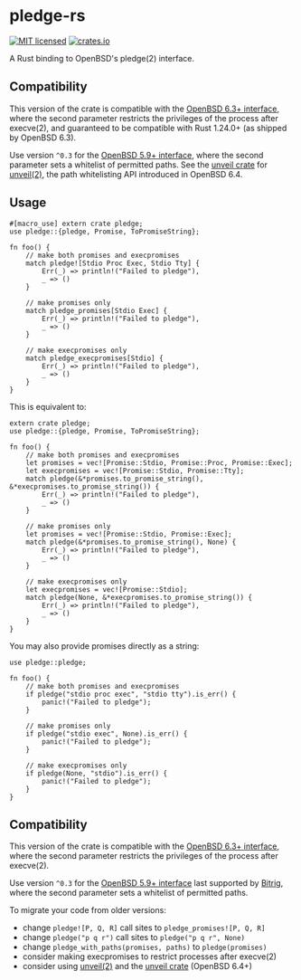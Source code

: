 # pledge-rs

[![MIT licensed](https://img.shields.io/badge/license-MIT-blue.svg)](./LICENSE)
[![crates.io](http://meritbadge.herokuapp.com/pledge)](https://crates.io/crates/pledge)

A Rust binding to OpenBSD's pledge(2) interface.

## Compatibility

This version of the crate is compatible with the [OpenBSD 6.3+ interface], where
the second parameter restricts the privileges of the process after execve(2),
and guaranteed to be compatible with Rust 1.24.0+ (as shipped by OpenBSD 6.3).

Use version `^0.3` for the [OpenBSD 5.9+ interface], where the second parameter
sets a whitelist of permitted paths. See the [unveil crate] for [unveil(2)], the
path whitelisting API introduced in OpenBSD 6.4.

[OpenBSD 6.3+ interface]: https://man.openbsd.org/OpenBSD-6.3/pledge.2
[OpenBSD 5.9+ interface]: https://man.openbsd.org/OpenBSD-5.9/pledge.2
[unveil crate]: https://crates.io/crates/unveil
[unveil(2)]: https://man.openbsd.org/OpenBSD-6.4/unveil.2

## Usage

    #[macro_use] extern crate pledge;
    use pledge::{pledge, Promise, ToPromiseString};

    fn foo() {
        // make both promises and execpromises
        match pledge![Stdio Proc Exec, Stdio Tty] {
            Err(_) => println!("Failed to pledge"),
            _ => ()
        }

        // make promises only
        match pledge_promises[Stdio Exec] {
            Err(_) => println!("Failed to pledge"),
            _ => ()
        }

        // make execpromises only
        match pledge_execpromises[Stdio] {
            Err(_) => println!("Failed to pledge"),
            _ => ()
        }
    }

This is equivalent to:

    extern crate pledge;
    use pledge::{pledge, Promise, ToPromiseString};

    fn foo() {
        // make both promises and execpromises
        let promises = vec![Promise::Stdio, Promise::Proc, Promise::Exec];
        let execpromises = vec![Promise::Stdio, Promise::Tty];
        match pledge(&*promises.to_promise_string(), &*execpromises.to_promise_string()) {
            Err(_) => println!("Failed to pledge"),
            _ => ()
        }

        // make promises only
        let promises = vec![Promise::Stdio, Promise::Exec];
        match pledge(&*promises.to_promise_string(), None) {
            Err(_) => println!("Failed to pledge"),
            _ => ()
        }

        // make execpromises only
        let execpromises = vec![Promise::Stdio];
        match pledge(None, &*execpromises.to_promise_string()) {
            Err(_) => println!("Failed to pledge"),
            _ => ()
        }
    }

You may also provide promises directly as a string:

    use pledge::pledge;

    fn foo() {
        // make both promises and execpromises
        if pledge("stdio proc exec", "stdio tty").is_err() {
            panic!("Failed to pledge");
        }

        // make promises only
        if pledge("stdio exec", None).is_err() {
            panic!("Failed to pledge");
        }

        // make execpromises only
        if pledge(None, "stdio").is_err() {
            panic!("Failed to pledge");
        }
    }

## Compatibility

This version of the crate is compatible with the [OpenBSD 6.3+ interface], where
the second parameter restricts the privileges of the process after execve(2).

Use version `^0.3` for the [OpenBSD 5.9+ interface] last supported by [Bitrig],
where the second parameter sets a whitelist of permitted paths.

To migrate your code from older versions:

* change `pledge![P, Q, R]` call sites to `pledge_promises![P, Q, R]`
* change `pledge("p q r")` call sites to `pledge("p q r", None)`
* change `pledge_with_paths(promises, paths)` to `pledge(promises)`
* consider making execpromises to restrict processes after execve(2)
* consider using [unveil(2)] and the [unveil crate] (OpenBSD 6.4+)

[OpenBSD 6.3+ interface]: https://man.openbsd.org/OpenBSD-6.3/pledge.2
[OpenBSD 5.9+ interface]: https://man.openbsd.org/OpenBSD-5.9/pledge.2
[Bitrig]: https://www.bitrig.org
[unveil(2)]: https://man.openbsd.org/OpenBSD-6.4/unveil.2
[unveil crate]: https://crates.io/crates/unveil
